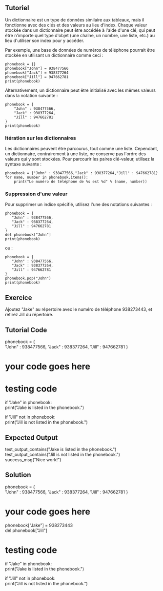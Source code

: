 Tutoriel
--------

Un dictionnaire est un type de données similaire aux tableaux, mais il fonctionne avec des clés et des valeurs au lieu d'index. Chaque valeur stockée dans un dictionnaire peut être accédée à l'aide d'une clé, qui peut être n'importe quel type d'objet (une chaîne, un nombre, une liste, etc.) au lieu d'utiliser son index pour y accéder.

Par exemple, une base de données de numéros de téléphone pourrait être stockée en utilisant un dictionnaire comme ceci :

    phonebook = {}
    phonebook["John"] = 938477566
    phonebook["Jack"] = 938377264
    phonebook["Jill"] = 947662781
    print(phonebook)

Alternativement, un dictionnaire peut être initialisé avec les mêmes valeurs dans la notation suivante :

    phonebook = {
        "John" : 938477566,
        "Jack" : 938377264,
        "Jill" : 947662781
    }
    print(phonebook)

### Itération sur les dictionnaires

Les dictionnaires peuvent être parcourus, tout comme une liste. Cependant, un dictionnaire, contrairement à une liste, ne conserve pas l'ordre des valeurs qui y sont stockées. Pour parcourir les paires clé-valeur, utilisez la syntaxe suivante :
    
    phonebook = {"John" : 938477566,"Jack" : 938377264,"Jill" : 947662781}
    for name, number in phonebook.items():
        print("Le numéro de téléphone de %s est %d" % (name, number))

### Suppression d'une valeur

Pour supprimer un indice spécifié, utilisez l'une des notations suivantes :
    
    phonebook = {
       "John" : 938477566,
       "Jack" : 938377264,
       "Jill" : 947662781
    }
    del phonebook["John"]
    print(phonebook)

ou :
    
    phonebook = {
       "John" : 938477566,
       "Jack" : 938377264,
       "Jill" : 947662781
    }
    phonebook.pop("John")
    print(phonebook)


Exercice
--------

Ajoutez "Jake" au répertoire avec le numéro de téléphone 938273443, et retirez Jill du répertoire.

Tutorial Code
-------------

phonebook = {  
    "John" : 938477566,
    "Jack" : 938377264,
    "Jill" : 947662781
}  
# your code goes here

# testing code
if "Jake" in phonebook:  
    print("Jake is listed in the phonebook.")
    
if "Jill" not in phonebook:      
    print("Jill is not listed in the phonebook.")  


Expected Output
---------------

test_output_contains("Jake is listed in the phonebook.")
test_output_contains("Jill is not listed in the phonebook.")
success_msg("Nice work!")

Solution
--------

phonebook = {  
    "John" : 938477566,
    "Jack" : 938377264,
    "Jill" : 947662781
}  

# your code goes here
phonebook["Jake"] = 938273443  
del phonebook["Jill"]  

# testing code
if "Jake" in phonebook:  
    print("Jake is listed in the phonebook.")
    
if "Jill" not in phonebook:      
    print("Jill is not listed in the phonebook.")